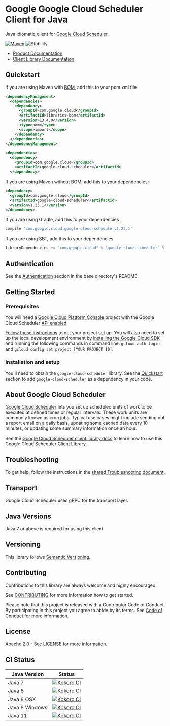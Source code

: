 # Google Google Cloud Scheduler Client for Java

Java idiomatic client for [Google Cloud Scheduler][product-docs].

[![Maven][maven-version-image]][maven-version-link]
![Stability][stability-image]

- [Product Documentation][product-docs]
- [Client Library Documentation][javadocs]

## Quickstart

If you are using Maven with [BOM][libraries-bom], add this to your pom.xml file
```xml
<dependencyManagement>
  <dependencies>
    <dependency>
      <groupId>com.google.cloud</groupId>
      <artifactId>libraries-bom</artifactId>
      <version>13.4.0</version>
      <type>pom</type>
      <scope>import</scope>
    </dependency>
  </dependencies>
</dependencyManagement>

<dependencies>
  <dependency>
    <groupId>com.google.cloud</groupId>
    <artifactId>google-cloud-scheduler</artifactId>
  </dependency>

```

If you are using Maven without BOM, add this to your dependencies:

```xml
<dependency>
  <groupId>com.google.cloud</groupId>
  <artifactId>google-cloud-scheduler</artifactId>
  <version>1.23.1</version>
</dependency>

```

If you are using Gradle, add this to your dependencies
```Groovy
compile 'com.google.cloud:google-cloud-scheduler:1.23.1'
```
If you are using SBT, add this to your dependencies
```Scala
libraryDependencies += "com.google.cloud" % "google-cloud-scheduler" % "1.23.1"
```

## Authentication

See the [Authentication][authentication] section in the base directory's README.

## Getting Started

### Prerequisites

You will need a [Google Cloud Platform Console][developer-console] project with the Google Cloud Scheduler [API enabled][enable-api].

[Follow these instructions][create-project] to get your project set up. You will also need to set up the local development environment by
[installing the Google Cloud SDK][cloud-sdk] and running the following commands in command line:
`gcloud auth login` and `gcloud config set project [YOUR PROJECT ID]`.

### Installation and setup

You'll need to obtain the `google-cloud-scheduler` library.  See the [Quickstart](#quickstart) section
to add `google-cloud-scheduler` as a dependency in your code.

## About Google Cloud Scheduler


[Google Cloud Scheduler][product-docs] lets you set up scheduled units of work to be executed at defined times or regular intervals. These work units are commonly known as cron jobs. Typical use cases might include sending out a report email on a daily basis, updating some cached data every 10 minutes, or updating some summary information once an hour.

See the [Google Cloud Scheduler client library docs][javadocs] to learn how to
use this Google Cloud Scheduler Client Library.






## Troubleshooting

To get help, follow the instructions in the [shared Troubleshooting document][troubleshooting].

## Transport

Google Cloud Scheduler uses gRPC for the transport layer.

## Java Versions

Java 7 or above is required for using this client.

## Versioning


This library follows [Semantic Versioning](http://semver.org/).


## Contributing


Contributions to this library are always welcome and highly encouraged.

See [CONTRIBUTING][contributing] for more information how to get started.

Please note that this project is released with a Contributor Code of Conduct. By participating in
this project you agree to abide by its terms. See [Code of Conduct][code-of-conduct] for more
information.

## License

Apache 2.0 - See [LICENSE][license] for more information.

## CI Status

Java Version | Status
------------ | ------
Java 7 | [![Kokoro CI][kokoro-badge-image-1]][kokoro-badge-link-1]
Java 8 | [![Kokoro CI][kokoro-badge-image-2]][kokoro-badge-link-2]
Java 8 OSX | [![Kokoro CI][kokoro-badge-image-3]][kokoro-badge-link-3]
Java 8 Windows | [![Kokoro CI][kokoro-badge-image-4]][kokoro-badge-link-4]
Java 11 | [![Kokoro CI][kokoro-badge-image-5]][kokoro-badge-link-5]

[product-docs]: https://cloud.google.com/scheduler/docs
[javadocs]: https://googleapis.dev/java/google-cloud-scheduler/latest/
[kokoro-badge-image-1]: http://storage.googleapis.com/cloud-devrel-public/java/badges/java-scheduler/java7.svg
[kokoro-badge-link-1]: http://storage.googleapis.com/cloud-devrel-public/java/badges/java-scheduler/java7.html
[kokoro-badge-image-2]: http://storage.googleapis.com/cloud-devrel-public/java/badges/java-scheduler/java8.svg
[kokoro-badge-link-2]: http://storage.googleapis.com/cloud-devrel-public/java/badges/java-scheduler/java8.html
[kokoro-badge-image-3]: http://storage.googleapis.com/cloud-devrel-public/java/badges/java-scheduler/java8-osx.svg
[kokoro-badge-link-3]: http://storage.googleapis.com/cloud-devrel-public/java/badges/java-scheduler/java8-osx.html
[kokoro-badge-image-4]: http://storage.googleapis.com/cloud-devrel-public/java/badges/java-scheduler/java8-win.svg
[kokoro-badge-link-4]: http://storage.googleapis.com/cloud-devrel-public/java/badges/java-scheduler/java8-win.html
[kokoro-badge-image-5]: http://storage.googleapis.com/cloud-devrel-public/java/badges/java-scheduler/java11.svg
[kokoro-badge-link-5]: http://storage.googleapis.com/cloud-devrel-public/java/badges/java-scheduler/java11.html
[stability-image]: https://img.shields.io/badge/stability-ga-green
[maven-version-image]: https://img.shields.io/maven-central/v/com.google.cloud/google-cloud-scheduler.svg
[maven-version-link]: https://search.maven.org/search?q=g:com.google.cloud%20AND%20a:google-cloud-scheduler&core=gav
[authentication]: https://github.com/googleapis/google-cloud-java#authentication
[developer-console]: https://console.developers.google.com/
[create-project]: https://cloud.google.com/resource-manager/docs/creating-managing-projects
[cloud-sdk]: https://cloud.google.com/sdk/
[troubleshooting]: https://github.com/googleapis/google-cloud-common/blob/master/troubleshooting/readme.md#troubleshooting
[contributing]: https://github.com/googleapis/java-scheduler/blob/master/CONTRIBUTING.md
[code-of-conduct]: https://github.com/googleapis/java-scheduler/blob/master/CODE_OF_CONDUCT.md#contributor-code-of-conduct
[license]: https://github.com/googleapis/java-scheduler/blob/master/LICENSE

[enable-api]: https://console.cloud.google.com/flows/enableapi?apiid=cloudscheduler.googleapis.com
[libraries-bom]: https://github.com/GoogleCloudPlatform/cloud-opensource-java/wiki/The-Google-Cloud-Platform-Libraries-BOM
[shell_img]: https://gstatic.com/cloudssh/images/open-btn.png
